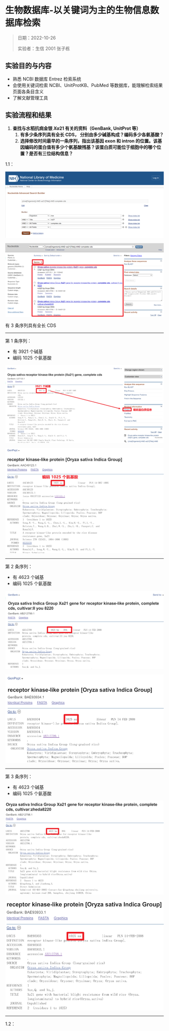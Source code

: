 # 生物数据库-以关键词为主的生物信息数据库检索

> 日期：2022-10-26
>
> 实验者：生信 2001 张子栋
>
> 

## 实验目的与内容

+ 熟悉 NCBI 数据库 Entrez 检索系统
+ 会使用关键词检索 NCBI、UnitProtKB、PubMed 等数据库，能理解检索结果页面各条目含义
+ 了解文献管理工具

## 实验流程和结果

1. **查找与水稻抗病金银 $Xa21$ 有关的资料（GenBank, UnitProt 等）**
   1. **有多少条序列具有全长 CDS， 分别由多少碱基构成？编码多少各氨基酸？**
   2. **选择修改时间最早的一条序列，指出该基因 exon 和 intron 的位置。该基因编码的蛋白值有多少个氨基酸残基？该蛋白质可能位于细胞中的哪个位置？是否有三位结构信息？**

1.1：

![image-20221026201828699](软件第1次作业.assets/image-20221026201828699.png)

![image-20221026202012737](软件第1次作业.assets/image-20221026202012737.png)

有 3 条序列具有全长 CDS

---

第 1 条序列：

+ 有 3921 个碱基
+ 编码 1025 个氨基酸

![image-20221026202506187](软件第1次作业.assets/image-20221026202506187.png)

![image-20221026202627137](软件第1次作业.assets/image-20221026202627137.png)

---

第 2 条序列：

+ 有 4623 个碱基
+ 编码 1025 个氨基酸

![image-20221026204007145](软件第1次作业.assets/image-20221026204007145.png)

![image-20221026204018098](软件第1次作业.assets/image-20221026204018098.png)

---

第 3 条序列：

+ 有 4623 个碱基
+ 编码 1025 个氨基酸

![image-20221026204124456](软件第1次作业.assets/image-20221026204124456.png)

![image-20221026204140336](软件第1次作业.assets/image-20221026204140336.png)

---

1.2：

